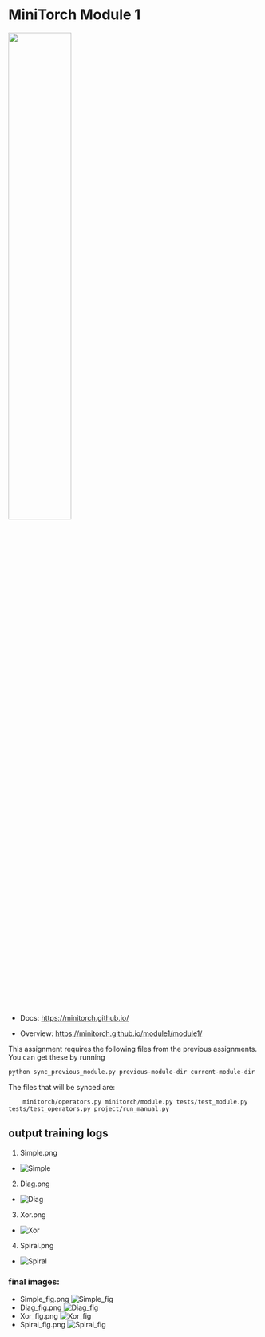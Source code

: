 # MiniTorch Module 1

<img src="https://minitorch.github.io/minitorch.svg" width="50%">

* Docs: https://minitorch.github.io/

* Overview: https://minitorch.github.io/module1/module1/

This assignment requires the following files from the previous assignments. You can get these by running

```bash
python sync_previous_module.py previous-module-dir current-module-dir
```

The files that will be synced are:

        minitorch/operators.py minitorch/module.py tests/test_module.py tests/test_operators.py project/run_manual.py


## output training logs

1. Simple.png 
* ![Simple](./Simple.png)
2. Diag.png 
* ![Diag](./Diag.png)
3. Xor.png 
* ![Xor](./Xor.png)
4. Spiral.png 
* ![Spiral](./Spiral.png)

### final images:
- Simple_fig.png ![Simple_fig](./Simple_fig.png)
- Diag_fig.png ![Diag_fig](./Diag_fig.png)
- Xor_fig.png ![Xor_fig](./Xor_fig.png)
- Spiral_fig.png ![Spiral_fig](./Spiral_fig.png)
